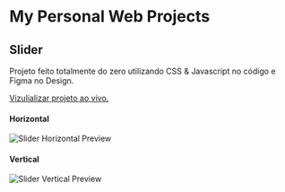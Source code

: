 # My Personal Web Projects

## Slider

Projeto feito totalmente do zero utilizando CSS & Javascript no código e Figma no Design.

[Vizulializar projeto ao vivo.](https://reinaldorm.github.io/Personal-Web-Projects/Slider-CSS-JS/)

#### Horizontal

![Slider Horizontal Preview](https://media1.giphy.com/media/FsBB7Z5u9BAF8HWG7U/giphy.gif?cid=790b76118294c8cc646b19a98e3381df96c23849dee0c090&rid=giphy.gif&ct=g)

#### Vertical

![Slider Vertical Preview](https://media3.giphy.com/media/jafKB9sgOxAGwJiG5C/giphy.gif?cid=790b76113e6e5062aa184714c16850ff3c083ea0f033caac&rid=giphy.gif&ct=g)
